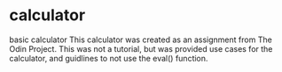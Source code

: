 # calculator
basic calculator
This calculator was created as an assignment from The Odin Project. This was not a tutorial, but was provided use cases for the calculator, and guidlines to not use the eval() function.
